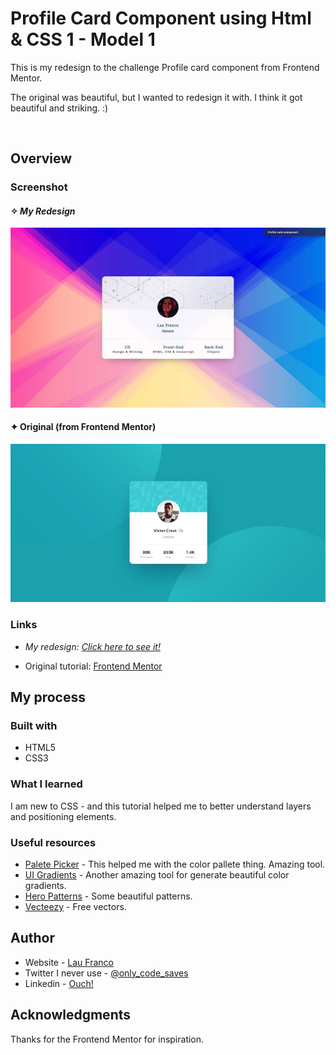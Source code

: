 # Profile Card Component using Html & CSS 1 - Model 1

This is my redesign to the challenge Profile card component from Frontend Mentor. 

The original was beautiful, but I wanted to redesign it with. I think it got beautiful and striking. :) 

<br>

## Overview

### Screenshot

#### ✧  _My Redesign_

![](./images/my-redesign-normal-card.jpg)

#### ✦  Original (from Frontend Mentor)
![](./images/original-card.jpg)


### Links
- _My redesign:_ [_Click here to see it!_](https:/) 

- Original tutorial: [Frontend Mentor](https://www.frontendmentor.io/challenges/profile-card-component-cfArpWshJ)

## My process

### Built with

- HTML5
- CSS3


### What I learned

I am new to CSS - and this tutorial helped me to better understand layers and positioning elements.


### Useful resources

- [Palete Picker](https://coolors.co) - This helped me with the color pallete thing. Amazing tool.
- [UI Gradients](https://uigradients.com) - Another amazing tool for generate beautiful color gradients. 
- [Hero Patterns](https://heropatterns.com) - Some beautiful patterns.
- [Vecteezy](https://www.vecteezy.com) - Free vectors.


## Author

- Website - [Lau Franco](https://onlycodesaves.wordpress.com/)
- Twitter I never use - [@only_code_saves](https://twitter.com/only_code_saves)
- Linkedin - [Ouch!](https://www.linkedin.com/in/laurianne-franco-de-lima/)

## Acknowledgments

Thanks for the Frontend Mentor for inspiration. 
